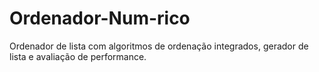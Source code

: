 # Ordenador-Num-rico
Ordenador de lista com algoritmos de ordenação integrados, gerador de lista e avaliação de performance.
